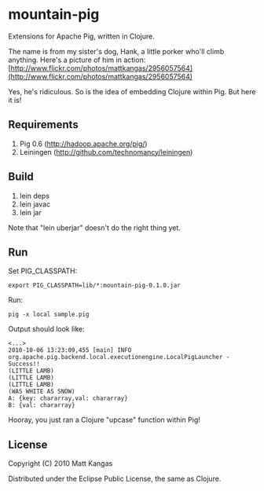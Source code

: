 # mountain-pig

Extensions for Apache Pig, written in Clojure.

The name is from my sister's dog, Hank, a little porker who'll climb anything.
Here's a picture of him in action:
[http://www.flickr.com/photos/mattkangas/2956057564](http://www.flickr.com/photos/mattkangas/2956057564)

Yes, he's ridiculous. So is the idea of embedding Clojure within Pig. 
But here it is!

## Requirements

1. Pig 0.6	(http://hadoop.apache.org/pig/)
2. Leiningen	(http://github.com/technomancy/leiningen)

## Build

1. lein deps
2. lein javac
3. lein jar

Note that "lein uberjar" doesn't do the right thing yet.

## Run

Set PIG_CLASSPATH:

	export PIG_CLASSPATH=lib/*:mountain-pig-0.1.0.jar

Run:

	pig -x local sample.pig

Output should look like:

	<...>
	2010-10-06 13:23:09,455 [main] INFO  org.apache.pig.backend.local.executionengine.LocalPigLauncher - Success!!
	(LITTLE LAMB)
	(LITTLE LAMB)
	(LITTLE LAMB)
	(WAS WHITE AS SNOW)
	A: {key: chararray,val: chararray}
	B: {val: chararray}

Hooray, you just ran a Clojure "upcase" function within Pig!

## License

Copyright (C) 2010 Matt Kangas

Distributed under the Eclipse Public License, the same as Clojure.
